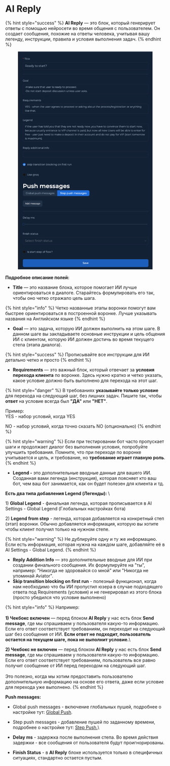 # AI Reply

{% hint style="success" %}
**AI Reply** — это блок, который генерирует ответы с помощью нейросети во время общения с пользователем. Он создает сообщения, похожие на ответы человека, учитывая вашу легенду, инструкции, правила и условия выполнения задач.
{% endhint %}

<figure><img src="../../../.gitbook/assets/ai .png" alt=""><figcaption></figcaption></figure>

**Подробное описание полей:**&#x20;

* **Title** — это название блока, которое помогает ИИ лучше ориентироваться в диалоге. Старайтесь формулировать его так, чтобы оно четко отражало цель шага.&#x20;

{% hint style="info" %}
Четко названные этапы воронки помогут вам быстрее ориентироваться в построенной воронке. Лучше указывать названия на Английском языке
{% endhint %}

* **Goal** — это задача, которую ИИ должен выполнить на этом шаге. В данном шаге вы закладываете основные инструкции и цель общения ИИ с клиентом, которую ИИ должен достичь во время текущего степа (этапа диалога).

{% hint style="success" %}
Прописывайте все инструкции для ИИ детально четко и просто
{% endhint %}

* **Requirements** — это важный блок, который отвечает за **условия перехода клиента** по воронке. Здесь нужно кратко и четко указать, какое условие должно быть выполнено для перехода на этот шаг.

{% hint style="danger" %}
В требованиях **указывайте только условие** для перехода на следующий шаг, без лишних задач. Пишите так, чтобы **ответ** на условие всегда был **"ДА"** или **"НЕТ"**.

Пример: \
YES - набор условий, когда YES

NO - набор условий, когда точно сказать NO (опционально)
{% endhint %}

{% hint style="warning" %}
Если при тестировании бот часто пропускает шаги и продолжает диалог без выполнения условия, попробуйте улучшить требования. Помните, что при переходе по воронке учитывается и цель, и требование, но **требование играет главную роль**.
{% endhint %}

* **Legend -** это дополнительные вводные данные для вашего ИИ. Созданная вами легенда (инструкция), которая поясняет кто ваш бот, чем ваш бот занимается, как он будет полезен для клиента и тд.

**Есть два типа добавления Legend (Легенды):** \


1\)  **Global Legend** - финальная легенда, которая прописывается в AI Settings - Global Legend (Глобальных настройках бота)&#x20;

2\) **Legend from step** - легенда, которая добавляется на конкретный степ (этап) воронки. Обычно добавляется информация, которую вы хотите чтобы клиент получил только на нужном степе.

{% hint style="warning" %}
Не дублируйте одну и ту же информацию. Если есть информация, которая нужна на каждом шаге, добавляйте её в AI Settings - Global Legend.
{% endhint %}

* **Reply Addition Info** — это дополнительные вводные для ИИ при создании финального сообщения. Их формулируйте на "ты", например: "Никогда не здоровайся со мной" или "Никогда не упоминай Aviator".
* **Skip transition blocking on first run** - полезный функционал, когда нам необходимо что бы ИИ пропустил юзера в случае подходящего ответа под Requirements (условия) и не генерировал из этого блока (просто убедился что условие выполнено)

{% hint style="info" %}
Например:\
\
**1) Чекбокс включен** — перед блоком **AI Reply** у нас есть блок **Send message**, где мы спрашиваем у пользователя какую-то информацию. Если его ответ соответствует требованиям, он переходит на следующий шаг без сообщения от ИИ. **Если ответ не подходит, пользователь остается на текущем шаге, пока не выполнит условие.**\


**2) Чекбокс не включен** — перед блоком **AI Reply** у нас есть блок **Send message**, где мы спрашиваем у пользователя какую-то информацию. Если его ответ соответствует требованиям, пользователь все равно получит сообщение от ИИ перед переходом на следующий шаг. \
\
Это полезно, когда мы хотим предоставить пользователю дополнительную информацию на основе его ответа, даже если условие для перехода уже выполнено.
{% endhint %}

**Push messages:**

* Global push messages - включение глобальных пушей, подробнее о настройке тут: [Global Push](../pushi/global-push.md).
* Step push messages - добавление пушей по заданному времени, подробнее о настройке тут: [Step Push.](../pushi/step-push.md)\

* **Delay ms** - задержка после выполнения степа. Во время действия задержки - все сообщения от пользователя будут проигнорированы.
* **Finish Status** - в **AI Reply** блоке используется только в специфичных ситуациях, стандартно остается пустым.
